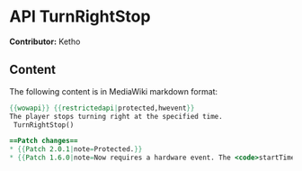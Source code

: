 # API TurnRightStop

**Contributor:** Ketho

## Content

The following content is in MediaWiki markdown format:

```mediawiki
{{wowapi}} {{restrictedapi|protected,hwevent}}
The player stops turning right at the specified time.
 TurnRightStop()

==Patch changes==
* {{Patch 2.0.1|note=Protected.}}
* {{Patch 1.6.0|note=Now requires a hardware event. The <code>startTime</code> parameter seems to be ignored}}
```